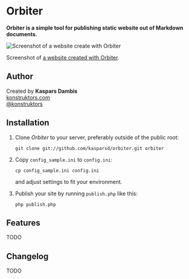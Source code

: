 # Orbiter

**Orbiter is a simple tool for publishing static website out of Markdown documents.**

![Screenshot of a website create with Orbiter](https://raw.github.com/kasparsd/orbiter/master/screenshot.png)

Screenshot of [a website created with Orbiter](http://konstruktors.com/articles/).


## Author

Created by **Kaspars Dambis**  
[konstruktors.com](http://konstruktors.com)  
[@konstruktors](http://twitter.com/konstruktors)


## Installation

1.  Clone *Orbiter* to your server, preferably outside of the public root:

		git clone git://github.com/kasparsd/orbiter.git orbiter
		
2. 	Copy `config_sample.ini` to `config.ini`:

		cp config_sample.ini config.ini
		
	and adjust settings to fit your environment.
	
3. 	Publish your site by running `publish.php` like this:

		php publish.php


## Features

TODO

## Changelog

TODO


